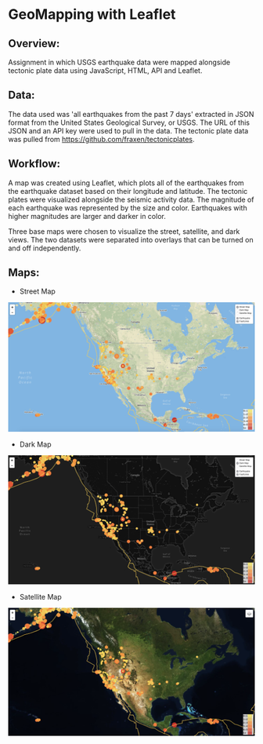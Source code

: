 # GeoMapping with Leaflet

## Overview:
Assignment in which USGS earthquake data were mapped alongside tectonic plate data using JavaScript, HTML, API and Leaflet.

## Data:

The data used was 'all earthquakes from the past 7 days' extracted in JSON format from the United States Geological Survey, or USGS. The URL of this JSON and an API key were used to pull in the data. The tectonic plate data was pulled from https://github.com/fraxen/tectonicplates. 

## Workflow:

A map was created using Leaflet, which plots all of the earthquakes from the earthquake dataset based on their longitude and latitude. The tectonic plates were visualized alongside the seismic activity data. The magnitude of each earthquake was represented by the size and color. Earthquakes with higher magnitudes are larger and darker in color.

Three base maps were chosen to visualize the street, satellite, and dark views. The two  datasets were separated into overlays that can be turned on and off independently.

## Maps:

- Street Map

<img src="images/StreetMap.png" width="800">

- Dark Map

<img src="images/DarkMap.png" width="800">

- Satellite Map

<img src="images/SatelliteMap.png" width="800">